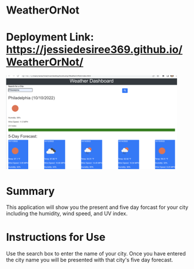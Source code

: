 # WeatherOrNot

# Deployment Link: https://jessiedesiree369.github.io/WeatherOrNot/

<img width="465" alt="Screen Shot" src=".\Assets\WeatherOrNotImage.png">

# Summary
   This application will show you the present and five day forcast for your city including the humidity, wind speed, and UV index.

# Instructions for Use
   Use the search box to enter the name of your city.
   Once you have entered the city name you will be presented with that city's five day forecast.
